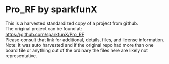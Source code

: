 
# Pro_RF by sparkfunX  
This is a harvested standardized copy of a project from github.  
The original project can be found at:  
https://github.com/sparkfunX/Pro_RF  
Please consult that link for additional, details, files, and license information.  
Note: It was auto harvested and if the original repo had more than one board file or anything out of the ordinary the files here are likely not representative.  
    
